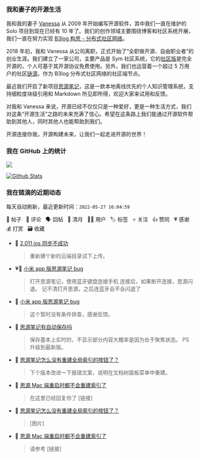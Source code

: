 ### 我和妻子的开源生活

我和我的妻子 [Vanessa](https://github.com/Vanessa219) 从 2009 年开始编写开源软件，其中我们一直在维护的 Solo 项目到现在已经有 10 年了。我们的创作领域主要围绕博客和社区系统开展，我们一直在努力实现 [B3log 构思 - 分布式社区网络](https://ld246.com/article/1546941897596)。

2018 年初，我和 Vanessa 从公司离职，正式开始了“全职做开源、自由职业者”的创业生涯。我们建立了一家公司，主要产品是 Sym 社区系统，它的[社区版](https://github.com/88250/symphony)是完全开源的，个人可基于其开源协议免费使用。另外，我们也运营着一个超过 5 万用户的社区[链滴](https://ld246.com)，作为 B3log 分布式社区网络的社区端节点。

最近我们开启了新项目[思源笔记](https://github.com/siyuan-note/siyuan)，这是一款本地离线优先的个人知识管理系统，支持细粒度块级引用和 Markdown 所见即所得，欢迎大家来试用和反馈。

对我和 Vanessa 来说，开源已经不仅仅只是一种爱好，更是一种生活方式，我们对这条“开源生活”之路的未来充满了信心。希望在这条路上我们能通过开源软件帮助到其他人，同时其他人也能帮助到我们。

开源连接你我，开源构建未来，让我们一起走进开源的世界！

### 我在 GitHub 上的统计

<a title="Hits" target="_blank" href="https://github.com/88250/88250"><img src="https://hits.b3log.org/88250/88250.svg"></a>

[![Github Stats](https://github-readme-stats.vercel.app/api?username=88250&theme=tokyonight&show_icons=true)](https://github.com/88250)

<!--events start -->

### 我在链滴的近期动态

每天自动刷新，最近更新时间：`2022-05-27 16:04:59`

📝 帖子 &nbsp; 💬 评论 &nbsp; 🗣 回帖 &nbsp; 🌙 清月 &nbsp; 👨‍💻 用户 &nbsp; 🏷️ 标签 &nbsp; ⭐️ 关注 &nbsp; 👍 赞同 &nbsp; 💗 感谢 &nbsp; 💰 打赏 &nbsp; 🗃 收藏

* 💬 [2.011 ios 同步不成功](https://ld246.com/article/1653017226881/comment/1653637745859#comments)

  > 重新建个新的云端目录试下上传。
* 💗📝 [小米 app 版思源笔记 bug](https://ld246.com/article/1653636698193)

  > 打开思源笔记，使用蓝牙键盘连接手机 连接后，如果断开连接，思源闪退。 记不清打开思源，之后连蓝牙会不会闪退了
* 💬 [小米 app 版思源笔记 bug](https://ld246.com/article/1653636698193/comment/1653637418034#comments)

  > 这个暂时没有条件排查，感谢反馈。
* 💬 [思源笔记有自动保存吗](https://ld246.com/article/1653635879792/comment/1653637377105#comments)

  > 保存基本上实时的，不显示部分内容大概率是因为处于聚焦状态。 PS 升级到最新版。
* 💬 [思源笔记怎么没有重建全局索引的按钮了？](https://ld246.com/article/1653622179254/comment/1653624846175#comments)

  > 下个版本改进一下报错文案，说明在文档树面板菜单中重建。
* 💬 [思源 Mac 端重启时都不会重建索引了](https://ld246.com/article/1653623827454/comment/1653624198595#comments)

  > 在这里已经回复你了 [链接]
* 💬 [思源笔记怎么没有重建全局索引的按钮了？](https://ld246.com/article/1653622179254/comment/1653624046966#comments)

  > [图片]
* 💬 [思源 Mac 端重启时都不会重建索引了](https://ld246.com/article/1653623827454/comment/1653623922514#comments)

  > 请参考 [链接]


<!--events end -->
